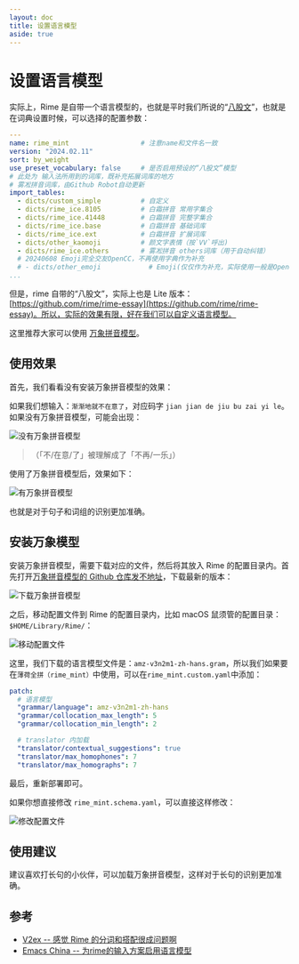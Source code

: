 ```yaml
---
layout: doc
title: 设置语言模型
aside: true
---
```


# 设置语言模型
实际上，Rime 是自带一个语言模型的，也就是平时我们所说的“[八股文](https://github.com/lotem/rime-octagram-data)”，也就是在词典设置时候，可以选择的配置参数：
```yaml
---
name: rime_mint                  # 注意name和文件名一致
version: "2024.02.11"
sort: by_weight
use_preset_vocabulary: false     # 是否启用预设的“八股文”模型
# 此处为 输入法所用到的词库，既补充拓展词库的地方
# 雾凇拼音词库，由Github Robot自动更新
import_tables:
  - dicts/custom_simple          # 自定义
  - dicts/rime_ice.8105          # 白霜拼音 常用字集合
  - dicts/rime_ice.41448         # 白霜拼音 完整字集合
  - dicts/rime_ice.base          # 白霜拼音 基础词库
  - dicts/rime_ice.ext           # 白霜拼音 扩展词库
  - dicts/other_kaomoji          # 颜文字表情（按`VV`呼出)
  - dicts/rime_ice.others        # 雾凇拼音 others词库（用于自动纠错）
  # 20240608 Emoji完全交友OpenCC，不再使用字典作为补充
  # - dicts/other_emoji            # Emoji(仅仅作为补充，实际使用一般是OpenCC生效)
...
```

但是，rime 自带的“八股文”，实际上也是 Lite 版本：[https://github.com/rime/rime-essay](https://github.com/rime/rime-essay)。所以，实际的效果有限，好在我们可以自定义语言模型。

这里推荐大家可以使用 [万象拼音模型](https://github.com/amzxyz/RIME-LMDG)。

## 使用效果
首先，我们看看没有安装万象拼音模型的效果：

如果我们想输入：`渐渐地就不在意了`，对应码字 `jian jian de jiu bu zai yi le`。如果没有万象拼音模型，可能会出现：

![没有万象拼音模型](/image/guide/noLMDG.webp)

> （「不/在意/了」被理解成了「不再/一乐」）

使用了万象拼音模型后，效果如下：

![有万象拼音模型](/image/guide/withLMDG.webp)

也就是对于句子和词组的识别更加准确。

## 安装万象模型

安装万象拼音模型，需要下载对应的文件，然后将其放入 Rime 的配置目录内。首先打开[万象拼音模型的 Github 仓库发不地址](https://github.com/amzxyz/RIME-LMDG/releases)，下载最新的版本：

![下载万象拼音模型](/image/guide/downloadLMDG.webp)

之后，移动配置文件到 Rime 的配置目录内，比如 macOS 鼠须管的配置目录：`$HOME/Library/Rime/`：

![移动配置文件](/image/guide/moveLMDG.webp)

这里，我们下载的语言模型文件是：`amz-v3n2m1-zh-hans.gram`，所以我们如果要在`薄荷全拼（rime_mint）`中使用，可以在`rime_mint.custom.yaml`中添加：

```yaml
patch:
  # 语言模型
  "grammar/language": amz-v3n2m1-zh-hans
  "grammar/collocation_max_length": 5
  "grammar/collocation_min_length": 2

  # translator 内加载
  "translator/contextual_suggestions": true
  "translator/max_homophones": 7
  "translator/max_homographs": 7
```

最后，重新部署即可。

如果你想直接修改 `rime_mint.schema.yaml`，可以直接这样修改：

![修改配置文件](/image/guide/modifySchemaWithLMDG.webp)

## 使用建议
建议喜欢打长句的小伙伴，可以加载万象拼音模型，这样对于长句的识别更加准确。

## 参考
- [V2ex -- 感觉 Rime 的分词和搭配很成问题啊](https://www.v2ex.com/t/1097614)
- [Emacs China -- 为rime的输入方案启用语言模型](https://emacs-china.org/t/rime/28508)